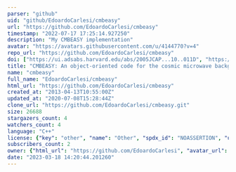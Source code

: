 ```yaml
---
parser: "github"
uid: "github/EdoardoCarlesi/cmbeasy"
url: "https://github.com/EdoardoCarlesi/cmbeasy"
timestamp: "2022-07-17 17:25:14.927250"
description: "My CMBEASY implementation"
avatar: "https://avatars.githubusercontent.com/u/4144770?v=4"
repo_url: "https://github.com/EdoardoCarlesi/cmbeasy"
doi: ["https://ui.adsabs.harvard.edu/abs/2005JCAP...10..011D", "https://ui.adsabs.harvard.edu/abs/2010ascl.soft07004D/abstract"]
title: "CMBEASY: An object-oriented code for the cosmic microwave background"
name: "cmbeasy"
full_name: "EdoardoCarlesi/cmbeasy"
html_url: "https://github.com/EdoardoCarlesi/cmbeasy"
created_at: "2013-04-13T10:55:00Z"
updated_at: "2020-07-08T15:28:44Z"
clone_url: "https://github.com/EdoardoCarlesi/cmbeasy.git"
size: 26688
stargazers_count: 4
watchers_count: 4
language: "C++"
license: {"key": "other", "name": "Other", "spdx_id": "NOASSERTION", "url": null, "node_id": "MDc6TGljZW5zZTA="}
subscribers_count: 2
owner: {"html_url": "https://github.com/EdoardoCarlesi", "avatar_url": "https://avatars.githubusercontent.com/u/4144770?v=4", "login": "EdoardoCarlesi", "type": "User"}
date: "2023-03-18 14:20:44.201260"
---
```

